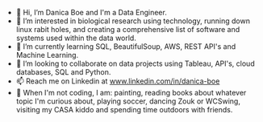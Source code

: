 - 👋 Hi, I’m Danica Boe and I'm a Data Engineer.
- 👀 I’m interested in biological research using technology, running down linux rabit holes, and creating a comprehensive list of software and systems used within the data world.
- 🌱 I’m currently learning SQL, BeautifulSoup, AWS, REST API's and Machine Learning.
- 💞️ I’m looking to collaborate on data projects using Tableau, API's, cloud databases, SQL and Python. 
- 📫 Reach me on Linkedin at www.linkedin.com/in/danica-boe
- 🎨 When I'm not coding, I am: painting, reading books about whatever topic I'm curious about, playing soccer, dancing Zouk or WCSwing, visiting my CASA kiddo and spending time outdoors with friends.

<!---
danicaboe/danicaboe is a ✨ special ✨ repository because its `README.md` (this file) appears on your GitHub profile.
You can click the Preview link to take a look at your changes.
--->
